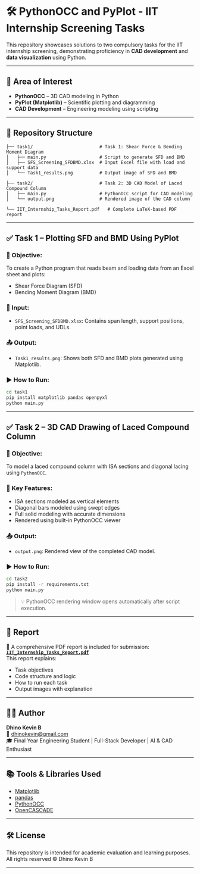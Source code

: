 
# 🛠️ PythonOCC and PyPlot - IIT Internship Screening Tasks

This repository showcases solutions to two compulsory tasks for the IIT internship screening, demonstrating proficiency in **CAD development** and **data visualization** using Python.

---

## 🎯 Area of Interest

- **PythonOCC** – 3D CAD modeling in Python  
- **PyPlot (Matplotlib)** – Scientific plotting and diagramming  
- **CAD Development** – Engineering modeling using scripting

---

## 📁 Repository Structure

```
├── task1/                         # Task 1: Shear Force & Bending Moment Diagram
│   ├── main.py                    # Script to generate SFD and BMD
│   ├── SFS_Screening_SFDBMD.xlsx  # Input Excel file with load and support data
│   └── Task1_results.png          # Output image of SFD and BMD

├── task2/                         # Task 2: 3D CAD Model of Laced Compound Column
│   ├── main.py                    # PythonOCC script for CAD modeling
│   └── output.png                 # Rendered image of the CAD column

└── IIT_Internship_Tasks_Report.pdf   # Complete LaTeX-based PDF report
```

---

## ✅ Task 1 – Plotting SFD and BMD Using PyPlot

### 📌 Objective:
To create a Python program that reads beam and loading data from an Excel sheet and plots:
- Shear Force Diagram (SFD)
- Bending Moment Diagram (BMD)

### 📂 Input:
- `SFS_Screening_SFDBMD.xlsx`: Contains span length, support positions, point loads, and UDLs.

### 📤 Output:
- `Task1_results.png`: Shows both SFD and BMD plots generated using Matplotlib.

### ▶️ How to Run:
```bash
cd task1
pip install matplotlib pandas openpyxl
python main.py
```

---

## ✅ Task 2 – 3D CAD Drawing of Laced Compound Column

### 📌 Objective:
To model a laced compound column with ISA sections and diagonal lacing using `PythonOCC`.

### 🔩 Key Features:
- ISA sections modeled as vertical elements
- Diagonal bars modeled using swept edges
- Full solid modeling with accurate dimensions
- Rendered using built-in PythonOCC viewer

### 📤 Output:
- `output.png`: Rendered view of the completed CAD model.

### ▶️ How to Run:
```bash
cd task2
pip install -r requirements.txt
python main.py
```

> 💡 PythonOCC rendering window opens automatically after script execution.

---

## 📝 Report

📄 A comprehensive PDF report is included for submission:  
**[`IIT_Internship_Tasks_Report.pdf`](./IIT_Internship_Tasks_Report.pdf)**  
This report explains:
- Task objectives
- Code structure and logic
- How to run each task
- Output images with explanation

---

## 👨‍💻 Author

**Dhino Kevin B**  
📧 dhinokevin@gmail.com  
🎓 Final Year Engineering Student | Full-Stack Developer | AI & CAD Enthusiast  

---

## 📚 Tools & Libraries Used

- [Matplotlib](https://matplotlib.org/)
- [pandas](https://pandas.pydata.org/)
- [PythonOCC](https://github.com/tpaviot/pythonocc-core)
- [OpenCASCADE](https://www.opencascade.com/)

---

## 🛠 License

This repository is intended for academic evaluation and learning purposes.  
All rights reserved © Dhino Kevin B

---
